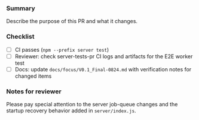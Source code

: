 ### Summary

Describe the purpose of this PR and what it changes.

### Checklist

- [ ] CI passes (`npm --prefix server test`)
- [ ] Reviewer: check server-tests-pr CI logs and artifacts for the E2E worker test
- [ ] Docs: update `docs/focus/V0.1_Final-0824.md` with verification notes for changed items

### Notes for reviewer

Please pay special attention to the server job-queue changes and the startup recovery behavior added in `server/index.js`.
